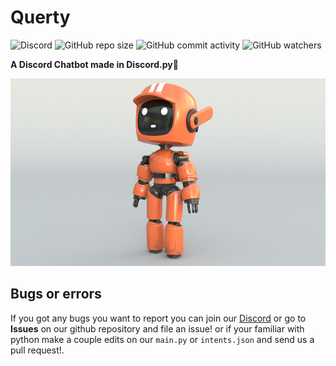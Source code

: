 # Querty
![Discord](https://img.shields.io/discord/894937415607779349?label=Discord&logo=Discord) ![GitHub repo size](https://img.shields.io/github/repo-size/Astrocore-team/Querty?label=Repository%20size&logo=Github) ![GitHub commit activity](https://img.shields.io/github/commit-activity/w/astrocore-team/Querty?color=%23ff7700&label=Commits&logo=git)
![GitHub watchers](https://img.shields.io/github/watchers/astrocore-team/Querty?color=%234f1db3&label=Currently%20Viewing)

**A Discord Chatbot made in Discord.py🤖**

<p style="text-align:center;"><img src="https://github.com/astrocore-team/Querty/blob/main/Assets/QuertyLogo.png?raw=true" alt="Logo" style="height: 300px; width:600px;"></p>

## Bugs or errors
If you got any bugs you want to report you can join our [Discord](https://discord.gg/8aVJtkpk2j) or go to **Issues** on our github repository and file an issue!
or if your familiar with python make a couple edits on our ``main.py`` or ``intents.json`` and send us a pull request!.
<p>


